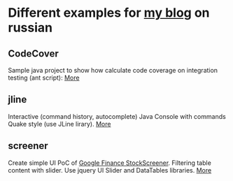 Different examples for [my blog](http://pdrobushevich.blogspot.com) on russian
==========

CodeCover
-----------------------
Sample java project to show how calculate code coverage on integration testing (ant script): [More](http://pdrobushevich.blogspot.com/2010/11/code-coverage.html)


jline
-----------------------
Interactive (command history, autocomplete) Java Console with commands Quake style (use JLine lirary). [More](http://pdrobushevich.blogspot.com/2011/04/jline-java-console-quake.html)

screener
-----------------------
Create simple UI PoC of [Google Finance StockScreener](http://www.google.com/finance/stockscreener). Filtering table content with slider. Use jquery UI Slider and DataTables libraries. [More](http://pdrobushevich.blogspot.com/2011/05/jquery-slider-table.html)

